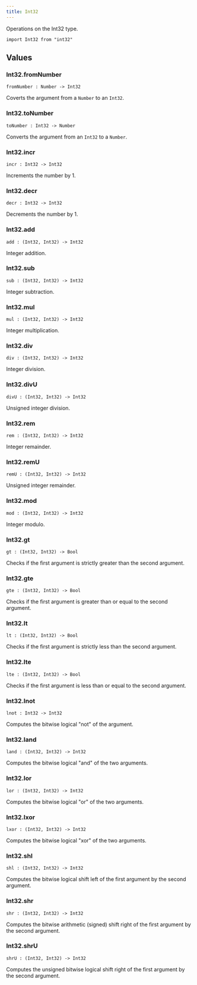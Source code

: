 ```yaml
---
title: Int32
---
```


Operations on the Int32 type.

```grain
import Int32 from "int32"
```

## Values

### Int32.**fromNumber**

```grain
fromNumber : Number -> Int32
```

Coverts the argument from a `Number` to an `Int32`.

### Int32.**toNumber**

```grain
toNumber : Int32 -> Number
```

Converts the argument from an `Int32` to a `Number`.

### Int32.**incr**

```grain
incr : Int32 -> Int32
```

Increments the number by 1.

### Int32.**decr**

```grain
decr : Int32 -> Int32
```

Decrements the number by 1.

### Int32.**add**

```grain
add : (Int32, Int32) -> Int32
```

Integer addition.

### Int32.**sub**

```grain
sub : (Int32, Int32) -> Int32
```

Integer subtraction.

### Int32.**mul**

```grain
mul : (Int32, Int32) -> Int32
```

Integer multiplication.

### Int32.**div**

```grain
div : (Int32, Int32) -> Int32
```

Integer division.

### Int32.**divU**

```grain
divU : (Int32, Int32) -> Int32
```

Unsigned integer division.

### Int32.**rem**

```grain
rem : (Int32, Int32) -> Int32
```

Integer remainder.

### Int32.**remU**

```grain
remU : (Int32, Int32) -> Int32
```

Unsigned integer remainder.

### Int32.**mod**

```grain
mod : (Int32, Int32) -> Int32
```

Integer modulo.

### Int32.**gt**

```grain
gt : (Int32, Int32) -> Bool
```

Checks if the first argument is strictly greater than the second argument.

### Int32.**gte**

```grain
gte : (Int32, Int32) -> Bool
```

Checks if the first argument is greater than or equal to the second argument.

### Int32.**lt**

```grain
lt : (Int32, Int32) -> Bool
```

Checks if the first argument is strictly less than the second argument.

### Int32.**lte**

```grain
lte : (Int32, Int32) -> Bool
```

Checks if the first argument is less than or equal to the second argument.


### Int32.**lnot**

```grain
lnot : Int32 -> Int32
```

Computes the bitwise logical "not" of the argument.

### Int32.**land**

```grain
land : (Int32, Int32) -> Int32
```

Computes the bitwise logical "and" of the two arguments.

### Int32.**lor**

```grain
lor : (Int32, Int32) -> Int32
```

Computes the bitwise logical "or" of the two arguments.

### Int32.**lxor**

```grain
lxor : (Int32, Int32) -> Int32
```

Computes the bitwise logical "xor" of the two arguments.

### Int32.**shl**

```grain
shl : (Int32, Int32) -> Int32
```

Computes the bitwise logical shift left of the first argument by the second argument.

### Int32.**shr**

```grain
shr : (Int32, Int32) -> Int32
```

Computes the bitwise arithmetic (signed) shift right of the first argument by the second argument.

### Int32.**shrU**

```grain
shrU : (Int32, Int32) -> Int32
```

Computes the unsigned bitwise logical shift right of the first argument by the second argument.
